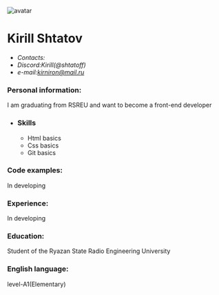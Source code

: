 ![avatar](https://i.ibb.co/y43YZJ1/z-Nl7-PMB3xzc.jpg)
# Kirill Shtatov
* *Contacts:*
*  *Discord:Kirill(@shtatoff)*
*  *e-mail:kirniron@mail.ru*
###  Personal information:
I am graduating from RSREU and want to become a front-end developer
* ### Skills
  * Html basics
  * Css basics
  * Git basics
### Code examples:
In developing 
### Experience:
In developing
### Education:
Student of the Ryazan State Radio Engineering University
### English language:
level-A1(Elementary)
